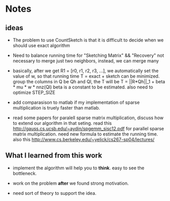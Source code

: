 Notes
========

## ideas
+ The problem to use CountSketch  is that it is difficult to
  decide when we should use exact algorithm

+ Need to balance running time for "Sketching Matrix" && "Recovery"
  not necessary to merge just two neighbors, instead, we can merge many

+ basically, after we get R1 = [r0, r1, r2, r3, ...], we automatically set the
  value of w, so that running time T = exact + sketch can be minimized.
  group the columns in Q be Qh and Ql, the T will be
  T = ||R*Qh||_1 + beta * mu * w * nnz(Ql)
  beta is a constant to be estimated.
  also need to optimize STEP_SIZE

+ add comparasison to matlab if my implementation of sparse multiplication
  is truely faster than matlab.

+ read some papers for paralell sparse matrix multiplication,
  discuss how to extend our algorithm in that seting.
  read this http://gauss.cs.ucsb.edu/~aydin/spgemm_sisc12.pdf
  for parallel sparse matrix multiplication.
  need new formula to estimate the running time.
  also this http://www.cs.berkeley.edu/~yelick/cs267-sp04/lectures/



## What I learned from this work
+ implement the algorithm will help you to **think**.
  easy to see the bottleneck.

+ work on the problem **after** we found strong motivation.

+ need sort of theory to support the idea.


